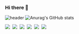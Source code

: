 
### Hi there 👋

<!--
**Leica-wooseok/Leica-wooseok** is a ✨ _special_ ✨ repository because its `README.md` (this file) appears on your GitHub profile.

Here are some ideas to get you started:

- 🔭 I’m currently working on ...
- 🌱 I’m currently learning ...
- 👯 I’m looking to collaborate on ...
- 🤔 I’m looking for help with ...
- 💬 Ask me about ...
- 📫 How to reach me: ...
- 😄 Pronouns: ...
- ⚡ Fun fact: ...
-->

![header](https://capsule-render.vercel.app/api?type=Waving&color=gradient&height=300&section=header&text=Hellow%20Leica%20world&fontSize=90&animation=fadeIn)
![Anurag's GitHub stats](https://github-readme-stats.vercel.app/api?username=leica-wooseok&show_icons=true&theme=radical)
  <div style="display:flex;gap:8px">
    <img src="https://img.shields.io/badge/HTML5-555555?style=flat-square&logo=HTML5&logoColor=#E34F26"/>
    <img src="https://img.shields.io/badge/CSS3-555555?style=flat-square&logo=CSS3&logoColor=#1572B6"/>
    <img src="https://img.shields.io/badge/Sass-555555?style=flat-square&logo=Sass&logoColor=#CC6699"/>
    <img src="https://img.shields.io/badge/JavaScript-555555?style=flat-square&logo=JavaScript&logoColor=#F7DF1E"/>
    <img src="https://img.shields.io/badge/TypeScript-555555?style=flat-square&logo=TypeScript&logoColor=#3178C6"/>
    <img src="https://img.shields.io/badge/React-555555?style=flat-square&logo=React&logoColor=#61DAFB"/>
  </div>

